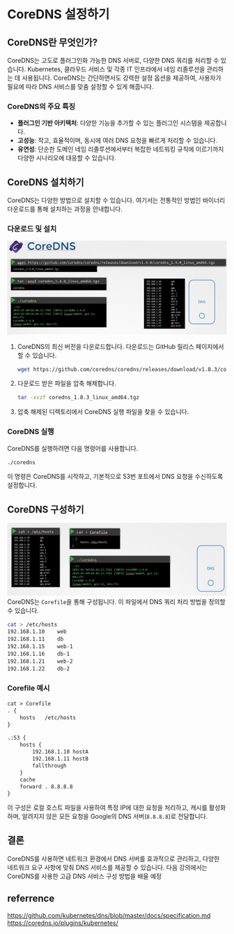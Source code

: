# CoreDNS 설정하기

## CoreDNS란 무엇인가?

CoreDNS는 고도로 플러그인화 가능한 DNS 서버로, 다양한 DNS 쿼리를 처리할 수 있습니다. Kubernetes, 클라우드 서비스 및 각종 IT 인프라에서 네임 리졸루션을 관리하는 데 사용됩니다. CoreDNS는 간단하면서도 강력한 설정 옵션을 제공하여, 사용자가 필요에 따라 DNS 서비스를 맞춤 설정할 수 있게 해줍니다.

### CoreDNS의 주요 특징

- **플러그인 기반 아키텍처**: 다양한 기능을 추가할 수 있는 플러그인 시스템을 제공합니다.
- **고성능**: 작고, 효율적이며, 동시에 여러 DNS 요청을 빠르게 처리할 수 있습니다.
- **유연성**: 단순한 도메인 네임 리졸루션에서부터 복잡한 네트워킹 규칙에 이르기까지 다양한 시나리오에 대응할 수 있습니다.

## CoreDNS 설치하기

CoreDNS는 다양한 방법으로 설치할 수 있습니다. 여기서는 전통적인 방법인 바이너리 다운로드를 통해 설치하는 과정을 안내합니다.

### 다운로드 및 설치

![](2024-04-20-17-35-41.png)

1. CoreDNS의 최신 버전을 다운로드합니다. 다운로드는 GitHub 릴리스 페이지에서 할 수 있습니다.

   ```bash
   wget https://github.com/coredns/coredns/releases/download/v1.8.3/coredns_1.8.3_linux_amd64.tgz
   ```

2. 다운로드 받은 파일을 압축 해제합니다.

   ```bash
   tar -xvzf coredns_1.8.3_linux_amd64.tgz
   ```

3. 압축 해제된 디렉토리에서 CoreDNS 실행 파일을 찾을 수 있습니다.

### CoreDNS 실행

CoreDNS를 실행하려면 다음 명령어를 사용합니다.

```bash
./coredns
```

이 명령은 CoreDNS를 시작하고, 기본적으로 53번 포트에서 DNS 요청을 수신하도록 설정합니다.

## CoreDNS 구성하기

![](2024-04-20-17-36-48.png)
CoreDNS는 `Corefile`을 통해 구성됩니다. 이 파일에서 DNS 쿼리 처리 방법을 정의할 수 있습니다.

```bash
cat > /etc/hosts
192.168.1.10    web
192.168.1.11    db
192.168.1.15    web-1
192.168.1.16    db-1
192.168.1.21    web-2
192.168.1.22    db-2
```

### Corefile 예시

```
cat > Corefile
. {
	hosts   /etc/hosts
}
```

```
.:53 {
    hosts {
        192.168.1.10 hostA
        192.168.1.11 hostB
        fallthrough
    }
    cache
    forward . 8.8.8.8
}
```

이 구성은 로컬 호스트 파일을 사용하여 특정 IP에 대한 요청을 처리하고, 캐시를 활성화하며, 알려지지 않은 모든 요청을 Google의 DNS 서버(`8.8.8.8`)로 전달합니다.

## 결론

CoreDNS를 사용하면 네트워크 환경에서 DNS 서버를 효과적으로 관리하고, 다양한 네트워크 요구 사항에 맞춰 DNS 서비스를 제공할 수 있습니다. 다음 강의에서는 CoreDNS를 사용한 고급 DNS 서비스 구성 방법을 배울 예정

## referrence

https://github.com/kubernetes/dns/blob/master/docs/specification.md<br/>
https://coredns.io/plugins/kubernetes/
